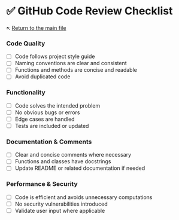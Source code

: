 # ✅ GitHub Code Review Checklist

↖️ [Return to the main file](../README.md)

### Code Quality
- [ ] Code follows project style guide
- [ ] Naming conventions are clear and consistent
- [ ] Functions and methods are concise and readable
- [ ] Avoid duplicated code

### Functionality
- [ ] Code solves the intended problem
- [ ] No obvious bugs or errors
- [ ] Edge cases are handled
- [ ] Tests are included or updated

### Documentation & Comments
- [ ] Clear and concise comments where necessary
- [ ] Functions and classes have docstrings
- [ ] Update README or related documentation if needed

### Performance & Security
- [ ] Code is efficient and avoids unnecessary computations
- [ ] No security vulnerabilities introduced
- [ ] Validate user input where applicable
